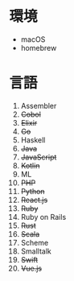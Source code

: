 # 環境
- macOS
- homebrew

# 言語
1. Assembler
1. ~~Cobol~~
1. ~~Elixir~~
1. ~~Go~~
1. Haskell
1. ~~Java~~
1. ~~JavaScript~~
1. ~~Kotlin~~
1. ML
1. ~~PHP~~
1. ~~Python~~
1. ~~React.js~~
1. ~~Ruby~~
1. Ruby on Rails
1. ~~Rust~~
1. ~~Scala~~
1. Scheme
1. Smalltalk
1. ~~Swift~~
1. ~~Vue.js~~
